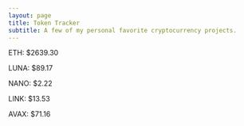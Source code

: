 ```yaml
---
layout: page
title: Token Tracker
subtitle: A few of my personal favorite cryptocurrency projects.
---
```


<!--BEGINCRYPTOINPUT-->
ETH: $2639.30

LUNA: $89.17

NANO: $2.22

LINK: $13.53

AVAX: $71.16

<!--ENDCRYPTOINPUT-->
